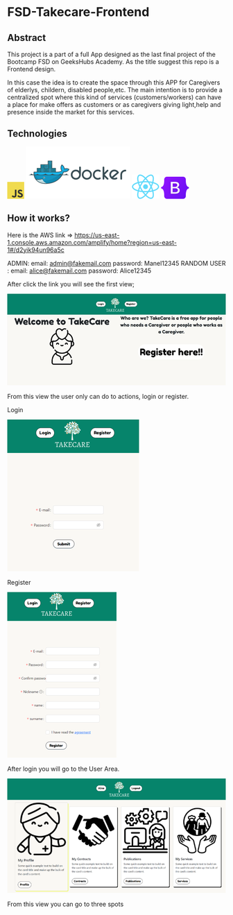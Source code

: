 # FSD-Takecare-Frontend

## Abstract 
This project is a part of a full App designed as the last final project of the Bootcamp FSD on GeeksHubs Academy. As the title suggest this repo is a Frontend design. 

In this case the idea is to create the space through this APP for Caregivers of elderlys, childern, disabled people,etc. The main intention is to provide a centralized spot where this kind of services (customers/workers) can have a place for make offers as customers or as caregivers giving light,help and presence inside the market for this services. 

## Technologies

![JS](./src/assets/readme%20icons/logo-javascript-logo-png-transparentj.png)
![Docker](./src/assets/readme%20icons/docker-ar21%20(1)%20(2).svg)
![React](./src/assets/readme%20icons/React-icon.svg.png)
![Bootstrap](./src/assets/readme%20icons/Bootstrap_logo.svg.png)

## How it works? 

Here is the AWS link =>  https://us-east-1.console.aws.amazon.com/amplify/home?region=us-east-1#/d2yik94un96a5c 

ADMIN: email: admin@fakemail.com  password: Manel12345
RANDOM USER : email: alice@fakemail.com password: Alice12345

After click the link you will see the first view; 

![home](./src/assets/readme%20icons/home.png)

From this view the user only can do to actions, login or register. 

 Login

![login](./src/assets/readme%20icons/login.png)

Register

![register](./src/assets/readme%20icons/regis.png)

After login you will go to the User Area. 

![userarea](./src/assets/readme%20icons/userarea.png)

From this view you can go to three spots


